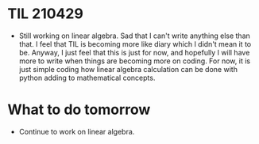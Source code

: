 # TIL 210429
- Still working on linear algebra. Sad that I can't write anything else than that. I feel that TIL is becoming more like diary which I didn't mean it to be.
Anyway, I just feel that this is just for now, and hopefully I will have more to write when things are becoming more on coding.
For now, it is just simple coding how linear algebra calculation can be done with python adding to mathematical concepts.

# What to do tomorrow
- Continue to work on linear algebra.
